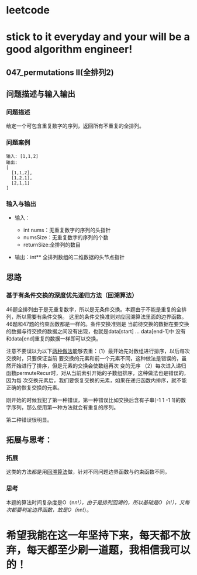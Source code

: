 # leetcode
# stick to it everyday and your will be a good algorithm engineer!
## 047_permutations II(全排列2)
## 问题描述与输入输出
	
### 问题描述
给定一个可包含重复数字的序列，返回所有不重复的全排列。

### 问题案例
	
	输入: [1,1,2]
	输出:
	[
	  [1,1,2],
	  [1,2,1],
	  [2,1,1]
	]
		
### 输入与输出
* 输入：
	* int nums：无重复数字的序列的头指针
	* numsSize：无重复数字的序列的个数
	* returnSize:全排列的数目
	
* 输出：int** 全排列数组的二维数据的头节点指针

## 思路			
### 基于有条件交换的深度优先递归方法（回溯算法）
46题全排列由于是无重复数字，所以是无条件交换。本题由于不能是重复的全排列，所以需要有条件交换。
这里的条件交换准则对应回溯算法里面的边界函数。46题和47题的约束函数都是一样的。条件交换准则是
当前待交换的数据在要交换的数据与待交换的数据之间没有出现，也就是data[start] ... data[end-1]中
没有和data[end]重复的数据一样即可以交换。

注意不要误以为以下[两种做法](https://www.cnblogs.com/TenosDoIt/p/3662644.html)能够去重：（1）最开始先对数组进行排序，以后每次交换时，只要保证当前
要交换的元素和前一个元素不同，这种做法是错误的，虽然开始进行了排序，但是元素的交换会使数组再次
变的无序
（2）每次进入递归函数permuteRecur时，对从当前索引开始的子数组排序，这种做法也是错误的，因为每
次交换元素后，我们要恢复交换的元素，如果在递归函数内排序，就不能正确的恢复交换的元素。 

刚开始的时候我犯了第一种错误，第一种错误比如交换后含有子串[-1 1 -1 1]的数字序列，那么使用第一种方法就会有重复的序列。

第二种错误很明显。

## 拓展与思考：
### 拓展
这类的方法都是用[回溯算法](https://baike.baidu.com/item/%E5%9B%9E%E6%BA%AF%E7%AE%97%E6%B3%95/9258495)做，针对不同问题边界函数与约束函数不同，
### 思考
本题的算法时间复杂度是O（n*n!），由于是排列回溯的，所以基础是O（n!），又每次都要判定边界函数，故是O（n*n!）。
        
# 希望我能在这一年坚持下来，每天都不放弃，每天都至少刷一道题，我相信我可以的！
